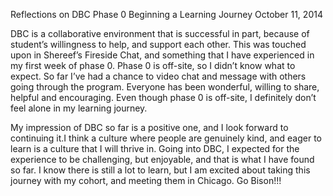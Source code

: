 Reflections on DBC Phase 0
Beginning a Learning Journey
October 11, 2014

DBC is a collaborative environment that is successful in part, because of student’s willingness to help, and support each other. This was touched upon in Shereef’s Fireside Chat, and something that I have experienced in my first week of phase 0. Phase 0 is off-site, so I didn’t know what to expect.  So far I’ve had a chance to video chat and message with others going through the program. Everyone has been wonderful, willing to share, helpful and encouraging. Even though phase 0 is off-site, I definitely don’t feel alone in my learning journey.

My impression of DBC so far is a positive one, and I look forward to continuing it.I think a culture where people are genuinely kind, and eager to learn is a culture that I will thrive in. Going into DBC, I expected for the experience to be challenging, but enjoyable, and that is what I have found so far. I know there is still a lot to learn, but I am excited about taking this journey with my cohort, and meeting them in Chicago. Go Bison!!!
